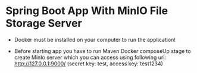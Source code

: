 # **Spring Boot App With MinIO File Storage Server**

* Docker must be installed on your computer to run the application!

* Before starting app you have to run Maven Docker composeUp stage to create MinIo server which
you can access using following url: http://127.0.0.1:9000/ (secret key: test, access key: test1234)
  
